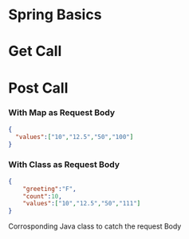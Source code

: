 # Spring Basics

# Get Call

# Post Call

### With Map as Request Body

```json
{
  "values":["10","12.5","50","100"]
}
```

### With Class as Request Body

```json
{
    "greeting":"F",
    "count":10,
    "values":["10","12.5","50","111"]
}
```

Corrosponding Java class to catch the request Body

```java

```


